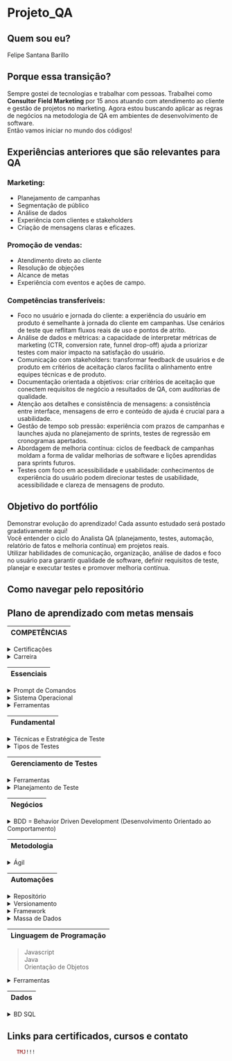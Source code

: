 # Projeto_QA

## Quem sou eu? 

Felipe Santana Barillo

## Porque essa transição?

Sempre gostei de tecnologias e trabalhar com pessoas. Trabalhei como <b>Consultor Field Marketing</b> por 15 anos atuando com atendimento ao cliente e gestão de projetos no marketing. Agora estou buscando aplicar as regras de negócios na metodologia de QA em ambientes de desenvolvimento de software.</br>
Então vamos iniciar no mundo dos códigos!

## Experiências anteriores que são relevantes para QA

### <b> Marketing:</b><br/>
- Planejamento de campanhas
- Segmentação de público
- Análise de dados
- Experiência com clientes e stakeholders
- Criação de mensagens claras e eficazes.<br/>

### <b>Promoção de vendas:</b><br/>
- Atendimento direto ao cliente
- Resolução de objeções
- Alcance de metas
- Experiência com eventos e ações de campo.</br>

### <b>Competências transferíveis:</b></br>
- Foco no usuário e jornada do cliente: a experiência do usuário em produto é semelhante à jornada do cliente em campanhas. Use cenários de teste que reflitam fluxos reais de uso e pontos de atrito.
- Análise de dados e métricas: a capacidade de interpretar métricas de marketing (CTR, conversion rate, funnel drop-off) ajuda a priorizar testes com maior impacto na satisfação do usuário.
- Comunicação com stakeholders: transformar feedback de usuários e de produto em critérios de aceitação claros facilita o alinhamento entre equipes técnicas e de produto.
- Documentação orientada a objetivos: criar critérios de aceitação que conectem requisitos de negócio a resultados de QA, com auditorias de qualidade.
- Atenção aos detalhes e consistência de mensagens: a consistência entre interface, mensagens de erro e conteúdo de ajuda é crucial para a usabilidade.
- Gestão de tempo sob pressão: experiência com prazos de campanhas e launches ajuda no planejamento de sprints, testes de regressão em cronogramas apertados.
- Abordagem de melhoria contínua: ciclos de feedback de campanhas moldam a forma de validar melhorias de software e lições aprendidas para sprints futuros.
- Testes com foco em acessibilidade e usabilidade: conhecimentos de experiência do usuário podem direcionar testes de usabilidade, acessibilidade e clareza de mensagens de produto.

## Objetivo do portfólio
Demonstrar evolução do aprendizado! Cada assunto estudado será postado gradativamente aqui!</br>
Você entender o ciclo do Analista QA (planejamento, testes, automação, relatório de fatos e melhoria contínua) em projetos reais.</br>
Utilizar habilidades de comunicação, organização, análise de dados e foco no usuário para garantir qualidade de software, definir requisitos de teste, planejar e executar testes e promover melhoria contínua.

## Como navegar pelo repositório


## Plano de aprendizado com metas mensais

| COMPETÊNCIAS |
| - |
<details>
<summary>Certificações</summary>
- IBQTS</br>
- CTFL</br>
</details>

<details>
<summary>Carreira</summary>
> Q.A Junior</br>
> Q.A Pleno</br>
> Q.A Sênior = Q.A Quality Engineer
</details>

| Essenciais |
| - |
<details>
<summary>Prompt de Comandos</summary>
- Unix</br>
</details>

<details>
<summary>Sistema Operacional</summary>
> Linux</br>
</details>

<details>
<summary>Ferramentas</summary>
> Visual Studio Code
</details>

| Fundamental |
| - |
<details>
<summary>Técnicas e Estratégica de Teste</summary>
  - Piramide de Teste</br>
  - Quadrante de teste</br>
  - BDD = Behavior Driven Development (Desenvolvimento Orientado ao Comportamento)</br>
  - Caixa Branca</br>
  - Caixa Preta</br>
</details>

<details>
<summary>Tipos de Testes</summary>
<summary>Funcional</summary>
  - Teste de Unidade</br>
  - Teste de Integração</br>
  - Teste de Sistema</br>
  - Teste de Regressão</br>
  - Teste de Aceitação</br>
<summary>Não Funcional</summary>
  - Teste de Segurança</br>
  - Teste de Performance</br>
  - Teste de Compatibilidade</br>
  - Teste de Usabilidade</br>
</details>

| Gerenciamento de Testes |
| - |
<details>
<summary>Ferramentas</summary>
  - JIRA</br>
  </details>

<details>
<summary>Planejamento de Teste</summary>
  - Gerenciamento de Defeitos</br>
  - Cenários de Testes</br>
  - Relatórios de Testes</br>
  - Relatórios de Testes/STATUS</br>
</details>

| Negócios |
| - |
<details>
<summary>BDD = Behavior Driven Development (Desenvolvimento Orientado ao Comportamento)</br></summary>
  - Gherkin</br>
  </details>

| Metodologia |
| - |
<details>
<summary>Ágil</summary>
  - Scrum</br>
  - Kanban</br>
  </details>

| Automações |
| - |
<details>
<summary>Repositório</summary>
  - GitHub</br>
    </details>

<details>
<summary>Versionamento</summary>
  - GIT</br>
    </details>

<details>
<summary>Framework</summary>
  - Cypress</br>
  - Playwright</br>
  - Selenium</br>
  </details>

<details>
<summary>Massa de Dados</summary>
<summary>Data Drive</summary>
> BD 
</details>

| Linguagem de Programação |
| - |
> Javascript</br>
> Java</br>
> Orientação de Objetos</br>
<details>
<summary>Ferramentas</summary>
> Node.js</br>
> VsCode</br>
> Intellij</br>
</details>

| Dados |
| - |
<details>
<summary>BD SQL</summary>
  - MySQL</br>
    </details>

## Links para certificados, cursos e contato














```ruby
   TMJ!!!
```


















